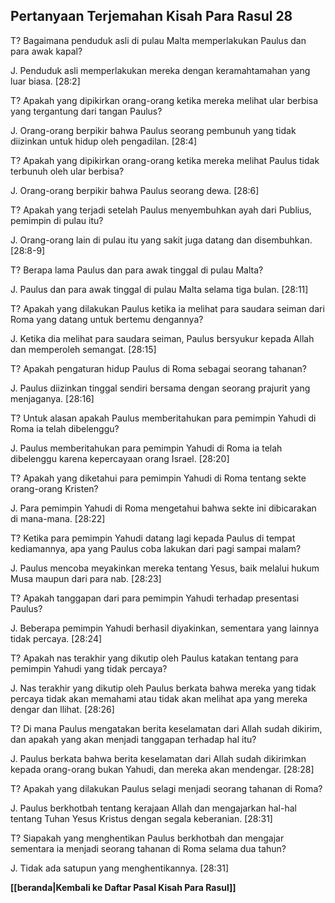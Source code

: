 ﻿## Pertanyaan Terjemahan Kisah Para Rasul 28 ##

T? Bagaimana penduduk asli di pulau Malta memperlakukan Paulus dan para awak kapal?

J. Penduduk asli memperlakukan mereka dengan keramahtamahan yang luar biasa. [28:2]

T? Apakah yang dipikirkan orang-orang ketika mereka melihat ular berbisa yang tergantung dari tangan Paulus?

J. Orang-orang berpikir bahwa Paulus seorang pembunuh yang tidak diizinkan untuk hidup oleh pengadilan. [28:4]

T? Apakah yang dipikirkan orang-orang ketika mereka melihat Paulus tidak terbunuh oleh ular berbisa?

J. Orang-orang berpikir bahwa Paulus seorang dewa. [28:6]

T? Apakah yang terjadi setelah Paulus menyembuhkan ayah dari Publius, pemimpin di pulau itu?

J. Orang-orang lain di pulau itu yang sakit juga datang dan disembuhkan. [28:8-9]

T? Berapa lama Paulus dan para awak tinggal di pulau Malta?

J. Paulus dan para awak tinggal di pulau Malta selama tiga bulan. [28:11]

T? Apakah yang dilakukan Paulus ketika ia melihat para saudara seiman dari Roma yang datang untuk bertemu dengannya?

J. Ketika dia melihat para saudara seiman, Paulus bersyukur kepada Allah dan memperoleh semangat. [28:15]

T? Apakah pengaturan hidup Paulus di Roma sebagai seorang tahanan?

J. Paulus diizinkan tinggal sendiri bersama dengan seorang prajurit yang menjaganya. [28:16]

T? Untuk alasan apakah Paulus memberitahukan para pemimpin Yahudi di Roma ia telah dibelenggu?

J. Paulus memberitahukan para pemimpin Yahudi di Roma ia telah dibelenggu karena kepercayaan orang Israel. [28:20]

T? Apakah yang diketahui para pemimpin Yahudi di Roma tentang sekte orang-orang Kristen?

J. Para pemimpin Yahudi di Roma mengetahui bahwa sekte ini dibicarakan di mana-mana. [28:22]

T? Ketika para pemimpin Yahudi datang lagi kepada Paulus di tempat kediamannya, apa yang Paulus coba lakukan dari pagi sampai malam?

J. Paulus mencoba meyakinkan mereka tentang Yesus, baik melalui hukum Musa maupun dari para nab. [28:23]

T? Apakah tanggapan dari para pemimpin Yahudi terhadap presentasi Paulus?

J. Beberapa pemimpin Yahudi berhasil diyakinkan, sementara yang lainnya tidak percaya. [28:24]

T? Apakah nas terakhir yang dikutip oleh Paulus katakan tentang para pemimpin Yahudi yang tidak percaya?

J. Nas terakhir yang dikutip oleh Paulus berkata bahwa mereka yang tidak percaya tidak akan memahami atau tidak akan melihat apa yang mereka dengar dan llihat. [28:26]

T? Di mana Paulus mengatakan berita keselamatan dari Allah sudah dikirim, dan apakah yang akan menjadi tanggapan terhadap hal itu?

J. Paulus berkata bahwa berita keselamatan dari Allah sudah dikirimkan kepada orang-orang bukan Yahudi, dan mereka akan mendengar. [28:28]

T? Apakah yang dilakukan Paulus selagi menjadi seorang tahanan di Roma?

J. Paulus berkhotbah tentang kerajaan Allah dan mengajarkan hal-hal tentang Tuhan Yesus Kristus dengan segala keberanian. [28:31]

T? Siapakah yang menghentikan Paulus berkhotbah dan mengajar sementara ia menjadi seorang tahanan di Roma selama dua tahun?

J. Tidak ada satupun yang menghentikannya. [28:31]

__[[beranda|Kembali ke Daftar Pasal Kisah Para Rasul]]__


